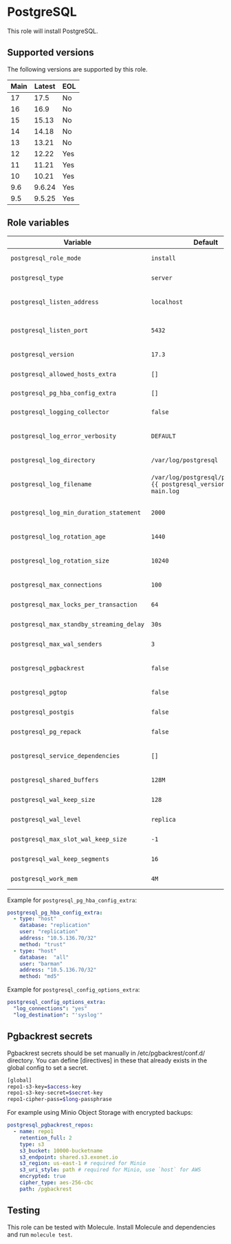 PostgreSQL
==========

This role will install PostgreSQL.

Supported versions
------------------

The following versions are supported by this role.

| Main  | Latest | EOL |
| ----- | ------ | --- |
| 17    | 17.5   | No  |
| 16    | 16.9   | No  |
| 15    | 15.13  | No  |
| 14    | 14.18  | No  |
| 13    | 13.21  | No  |
| 12    | 12.22  | Yes |
| 11    | 11.21  | Yes |
| 10    | 10.21  | Yes |
| 9.6   | 9.6.24 | Yes |
| 9.5   | 9.5.25 | Yes |

Role variables
--------------

| Variable                                 | Default                                                                 | Description                                                         |
|------------------------------------------|-------------------------------------------------------------------------|---------------------------------------------------------------------|
| `postgresql_role_mode`                   | `install`                                                               | Whether to run install, config or all tasks.                        |
| `postgresql_type`                        | `server`                                                                | The type of PostgreSQL to install (server or client).               |
| `postgresql_listen_address`              | `localhost`                                                             | Define which IP address PostgreSQL should listen on.                |
| `postgresql_listen_port`                 | `5432`                                                                  | Define which port PostgreSQL should listen on.                      |
| `postgresql_version`                     | `17.3`                                                                  | The version of PostgreSQL to install.                               |
| `postgresql_allowed_hosts_extra`         | `[]`                                                                    | Specify which extra IPs or IP ranges to add to `pg_hba`             |
| `postgresql_pg_hba_config_extra`         | `[]`                                                                    | Add extra custom config to `pg_hba`                                 |
| `postgresql_logging_collector`           | `false`                                                                 | Wether to enable the logging collector.                             |
| `postgresql_log_error_verbosity`         | `DEFAULT`                                                               | Configure error logging verbosity. Options: TERSE, DEFAULT, VERBOSE |
| `postgresql_log_directory`               | `/var/log/postgresql`                                                   | Specify the logging collector directory.                            |
| `postgresql_log_filename`                | `/var/log/postgresql/postgresql-{{ postgresql_version_main }}-main.log` | Specify the logging collector file format to be used.               |
| `postgresql_log_min_duration_statement`  | `2000`                                                                  | Set log_min_duration_statement in milliseconds.                     |
| `postgresql_log_rotation_age`            | `1440`                                                                  | Set log_rotation_age in minutes.                                    |
| `postgresql_log_rotation_size`           | `10240`                                                                 | Set log_rotation_size in kilobytes. Default is 10240KB.             |
| `postgresql_max_connections`             | `100`                                                                   | Set the amount of max connections.                                  |
| `postgresql_max_locks_per_transaction`   | `64`                                                                    | Configure the max locks per transaction.                            |
| `postgresql_max_standby_streaming_delay` | `30s`                                                                   | Configure the delay before canceling standby queries                |
| `postgresql_max_wal_senders`             | `3`                                                                     | Configure the max_wal_senders.                                      |
| `postgresql_pgbackrest`                  | `false`                                                                 | Whether to install and configure the pgBackRest utility.            |
| `postgresql_pgtop`                       | `false`                                                                 | Whether to install the pgtop utility                                |
| `postgresql_postgis`                     | `false`                                                                 | Whether to install and configure Postgis.                           |
| `postgresql_pg_repack`                   | `false`                                                                 | Whether to install the pg_repack plugin                             |
| `postgresql_service_dependencies`        | `[]`                                                                    | A list of other services to start before starting PostgreSQL.       |
| `postgresql_shared_buffers`              | `128M`                                                                  | Configure the shared buffer size.                                   |
| `postgresql_wal_keep_size`               | `128`                                                                   | Configure the wal_keep_size.                                        |
| `postgresql_wal_level`                   | `replica`                                                               | Configure the WAL level. (replica, minimal, logical)                |
| `postgresql_max_slot_wal_keep_size`      | `-1`                                                                    | Configure the replication slot wal_keep_size.                       |
| `postgresql_wal_keep_segments`           | `16`                                                                    | Configure the wal_keep_settings.                                    |
| `postgresql_work_mem`                    | `4M`                                                                    | Configure the work_mem size.                                        |

Example for `postgresql_pg_hba_config_extra`:
```yaml
postgresql_pg_hba_config_extra:
  - type: "host"
    database: "replication"
    user: "replication"
    address: "10.5.136.70/32"
    method: "trust"
  - type: "host"
    database:  "all"
    user: "barman"
    address: "10.5.136.70/32"
    method: "md5"
```

Example for `postgresql_config_options_extra`:
```yaml
postgresql_config_options_extra:
  "log_connections": "yes"
  "log_destination": "'syslog'"
```

Pgbackrest secrets
------------------
Pgbackrest secrets should be set manually in /etc/pgbackrest/conf.d/ directory.
You can define [directives] in these that already exists in the global config to set a secret.
```bash
[global]
repo1-s3-key=$access-key
repo1-s3-key-secret=$secret-key
repo1-cipher-pass=$long-passphrase
```



For example using Minio Object Storage with encrypted backups:

```yml
postgresql_pgbackrest_repos:
  - name: repo1
    retention_full: 2
    type: s3
    s3_bucket: 10000-bucketname
    s3_endpoint: shared.s3.exonet.io
    s3_region: us-east-1 # required for Minio
    s3_uri_style: path # required for Minio, use `host` for AWS
    encrypted: true
    cipher_type: aes-256-cbc
    path: /pgbackrest
```


Testing
-------

This role can be tested with Molecule. Install Molecule and dependencies and run `molecule test`.
